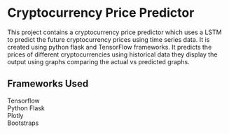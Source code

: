 # Cryptocurrency Price Predictor

This project contains a cryptocurrency price predictor which uses a LSTM to predict the future cryptocurrency prices using time series data. It is created using python flask and TensorFlow frameworks. It predicts the prices of different cryptocurrencies using historical data they display the output using graphs comparing the actual vs predicted graphs.

## Frameworks Used
Tensorflow<br>
Python Flask<br>
Plotly<br>
Bootstraps
